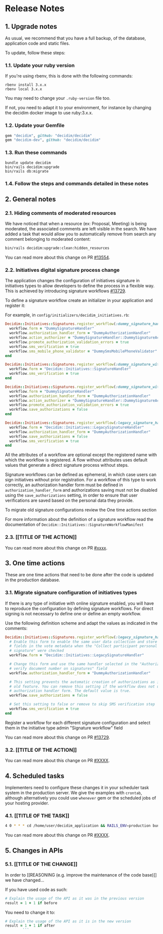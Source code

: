 # Release Notes

## 1. Upgrade notes

As usual, we recommend that you have a full backup, of the database, application code and static files.

To update, follow these steps:

### 1.1. Update your ruby version

If you're using rbenv, this is done with the following commands:

```console
rbenv install 3.x.x
rbenv local 3.x.x
```

You may need to change your `.ruby-version` file too.

If not, you need to adapt it to your environment, for instance by changing the decidim docker image to use ruby:3.x.x.

### 1.2. Update your Gemfile

```ruby
gem "decidim", github: "decidim/decidim"
gem "decidim-dev", github: "decidim/decidim"
```

### 1.3. Run these commands

```console
bundle update decidim
bin/rails decidim:upgrade
bin/rails db:migrate
```

### 1.4. Follow the steps and commands detailed in these notes

## 2. General notes

### 2.1. Hiding comments of moderated resources

We have noticed that when a resource (ex: Proposal, Meeting) is being moderated, the associated comments are left visible in the search. We have added a task that would allow you to automatically remove from search any comment belonging to moderated content:

```bash
bin/rails decidim:upgrade:clean:hidden_resources
```

You can read more about this change on PR [#13554](https://github.com/decidim/decidim/pull/13554).

### 2.2. Initiatives digital signature process change

The application changes the configuration of initiatives signature in initiatives types to allow developers to define the process in a flexible way. This is achieved by introducing signature workflows [#13729](https://github.com/decidim/decidim/pull/13729).

To define a signature workflow create an initializer in your application and register it:

For example, in `config/initializers/decidim_initiatives.rb`:

```ruby
Decidim::Initiatives::Signatures.register_workflow(:dummy_signature_handler) do |workflow|
  workflow.form = "DummySignatureHandler"
  workflow.authorization_handler_form = "DummyAuthorizationHandler"
  workflow.action_authorizer = "DummySignatureHandler::DummySignatureActionAuthorizer"
  workflow.promote_authorization_validation_errors = true
  workflow.sms_verification = true
  workflow.sms_mobile_phone_validator = "DummySmsMobilePhoneValidator"
end

Decidim::Initiatives::Signatures.register_workflow(:dummy_signature_with_sms_handler) do |workflow|
  workflow.form = "Decidim::Initiatives::SignatureHandler"
  workflow.sms_verification = true
end

Decidim::Initiatives::Signatures.register_workflow(:dummy_signature_with_personal_data_handler) do |workflow|
  workflow.form = "DummySignatureHandler"
  workflow.authorization_handler_form = "DummyAuthorizationHandler"
  workflow.action_authorizer = "DummySignatureHandler::DummySignatureActionAuthorizer"
  workflow.promote_authorization_validation_errors = true
  workflow.save_authorizations = false
end

Decidim::Initiatives::Signatures.register_workflow(:legacy_signature_handler) do |workflow|
  workflow.form = "Decidim::Initiatives::LegacySignatureHandler"
  workflow.authorization_handler_form = "DummyAuthorizationHandler"
  workflow.save_authorizations = false
  workflow.sms_verification = true
end
```

All the attributes of a workflow are optional except the registered name with which the workflow is registered. A flow without attributes uses default values that generate a direct signature process without steps.

Signature workflows can be defined as ephemeral, in which case users can sign initiatives without prior registration. For a workflow of this type to work correctly, an authorization handler form must be defined in `authorization_handler_form` and authorizations saving must not be disabled using the `save_authorizations` setting, in order to ensure that user verifications are saved based on the personal data they provide.

To migrate old signature configurations review the One time actions section

For more information about the definition of a signature workflow read the documentation of `Decidim::Initiatives::SignatureWorkflowManifest`

### 2.3. [[TITLE OF THE ACTION]]

You can read more about this change on PR [#xxxx](https://github.com/decidim/decidim/pull/xxx).

## 3. One time actions

These are one time actions that need to be done after the code is updated in the production database.

### 3.1. Migrate signature configuration of initiatives types

If there is any type of initiative with online signature enabled, you will have to reproduce the configuration by defining signature workflows. For direct signing is not necessary to define one or define an empty workflow.

Use the following definition scheme and adapt the values as indicated in the comments:

```ruby
Decidim::Initiatives::Signatures.register_workflow(:legacy_signature_handler) do |workflow|
  # Enable this form to enable the same user data collection and store the same
  # fields in the vote metadata when the "Collect participant personal data on
  # signature" were checked
  workflow.form = "Decidim::Initiatives::LegacySignatureHandler"

  # Change this form and use the same handler selected in the "Authorization to
  # verify document number on signatures" field
  workflow.authorization_handler_form = "DummyAuthorizationHandler"

  # This setting prevents the automatic creation of authorizations as in the
  # old feature. You can remove this setting if the workflow does not use an
  # authorization handler form. The default value is true.
  workflow.save_authorizations = false

  # Set this setting to false or remove to skip SMS verification step
  workflow.sms_verification = true
end
```

Register a workflow for each different signature configuration and select them in the initiative type admin "Signature workflow" field

You can read more about this change on PR [#13729](https://github.com/decidim/decidim/pull/13729).

### 3.2. [[TITLE OF THE ACTION]]

You can read more about this change on PR [#XXXX](https://github.com/decidim/decidim/pull/XXXX).

## 4. Scheduled tasks

Implementers need to configure these changes it in your scheduler task system in the production server. We give the examples
with `crontab`, although alternatively you could use `whenever` gem or the scheduled jobs of your hosting provider.

### 4.1. [[TITLE OF THE TASK]]

```bash
4 0 * * * cd /home/user/decidim_application && RAILS_ENV=production bundle exec rails decidim:TASK
```

You can read more about this change on PR [#XXXX](https://github.com/decidim/decidim/pull/XXXX).

## 5. Changes in APIs

### 5.1. [[TITLE OF THE CHANGE]]

In order to [[REASONING (e.g. improve the maintenance of the code base)]] we have changed...

If you have used code as such:

```ruby
# Explain the usage of the API as it was in the previous version
result = 1 + 1 if before
```

You need to change it to:

```ruby
# Explain the usage of the API as it is in the new version
result = 1 + 1 if after
        ```
